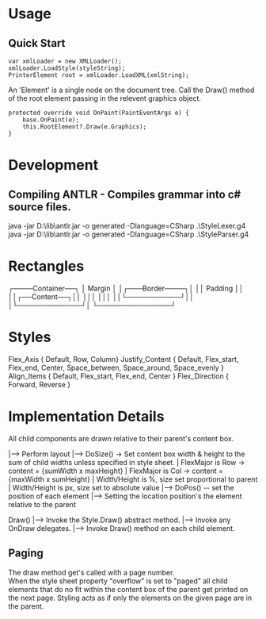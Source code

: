 ﻿# Usage
## Quick Start

    var xmlLoader = new XMLLoader();
    xmlLoader.LoadStyle(styleString);
    PrinterElement root = xmlLoader.LoadXML(xmlString);

An 'Element' is a single node on the document tree. 
Call the Draw() method of the root element passing in the relevent graphics object.

    protected override void OnPaint(PaintEventArgs e) {
        base.OnPaint(e);
        this.RootElement?.Draw(e.Graphics);
    }

# Development
## Compiling ANTLR - Compiles grammar into c# source files.

java -jar D:\lib\antlr.jar -o generated -Dlanguage=CSharp .\StyleLexer.g4
java -jar D:\lib\antlr.jar -o generated -Dlanguage=CSharp .\StyleParser.g4

# Rectangles
┌────Container──┐
│    Margin     │
│┌───Border────┐│
││   Padding   ││
││┌──Content──┐││
│││           │││
││└───────────┘││
│└─────────────┘│
└───────────────┘

# Styles

Flex_Axis { Default, Row, Column}
Justify_Content { Default, Flex_start, Flex_end, Center, Space_between, Space_around, Space_evenly }
Align_Items { Default, Flex_start, Flex_end, Center }
Flex_Direction { Forward, Reverse }

# Implementation Details

All child components are drawn relative to their parent's content box.

|--> Perform layout
    |--> DoSize() -> Set content box width & height to the sum of child widths unless specified in style sheet.
        |    FlexMajor is Row -> content = {sumWidth x maxHeight}
        |    FlexMajor is Col -> content = {maxWidth x sumHeight}
        |    Width/Height is %, size set proportional to parent
        |    Width/Height is px, size set to absolute value
    |--> DoPos() -- set the position of each element
        |--> Setting the location position's the element relative to the parent


Draw() |--> Invoke the Style.Draw() abstract method.
       |--> Invoke any OnDraw delegates.
       |--> Invoke Draw() method on each child element.

## Paging

The draw method get's called with a page number.  
When the style sheet property "overflow" is set to "paged" all child elements that do no fit within
the content box of the parent get printed on the next page.  Styling acts as if only the elements on 
the given page are in the parent.